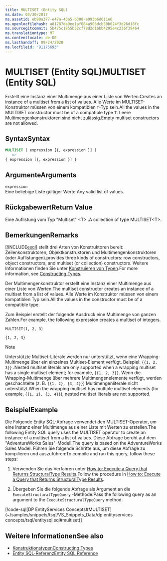 ```yaml
---
title: MULTISET (Entity SQL)
ms.date: 03/30/2017
ms.assetid: eb90a377-e47a-43a5-b308-e993b6d611e6
ms.openlocfilehash: a81787da9ee1af084a903dcb50b024f3d26d18fc
ms.sourcegitcommit: 5b475c1855b32cf78d2d1bbb4295e4c236f39464
ms.translationtype: MT
ms.contentlocale: de-DE
ms.lasthandoff: 09/24/2020
ms.locfileid: "91175693"
---
```

# <a name="multiset-entity-sql"></a><span data-ttu-id="bdafb-102">MULTISET (Entity SQL)</span><span class="sxs-lookup"><span data-stu-id="bdafb-102">MULTISET (Entity SQL)</span></span>

<span data-ttu-id="bdafb-103">Erstellt eine Instanz einer Multimenge aus einer Liste von Werten.</span><span class="sxs-lookup"><span data-stu-id="bdafb-103">Creates an instance of a multiset from a list of values.</span></span> <span data-ttu-id="bdafb-104">Alle Werte im MULTISET-Konstruktor müssen von einem kompatiblen `T`-Typ sein.</span><span class="sxs-lookup"><span data-stu-id="bdafb-104">All the values in the MULTISET constructor must be of a compatible type `T`.</span></span> <span data-ttu-id="bdafb-105">Leere Multimengenkonstruktoren sind nicht zulässig.</span><span class="sxs-lookup"><span data-stu-id="bdafb-105">Empty multiset constructors are not allowed.</span></span>  
  
## <a name="syntax"></a><span data-ttu-id="bdafb-106">Syntax</span><span class="sxs-lookup"><span data-stu-id="bdafb-106">Syntax</span></span>  
  
```sql  
MULTISET ( expression [{, expression }] )  
-- or  
{ expression [{, expression }] }  
```  
  
## <a name="arguments"></a><span data-ttu-id="bdafb-107">Argumente</span><span class="sxs-lookup"><span data-stu-id="bdafb-107">Arguments</span></span>  

 `expression`  
 <span data-ttu-id="bdafb-108">Eine beliebige Liste gültiger Werte.</span><span class="sxs-lookup"><span data-stu-id="bdafb-108">Any valid list of values.</span></span>  
  
## <a name="return-value"></a><span data-ttu-id="bdafb-109">Rückgabewert</span><span class="sxs-lookup"><span data-stu-id="bdafb-109">Return Value</span></span>  

 <span data-ttu-id="bdafb-110">Eine Auflistung vom Typ "Multiset" \<T> .</span><span class="sxs-lookup"><span data-stu-id="bdafb-110">A collection of type MULTISET\<T>.</span></span>  
  
## <a name="remarks"></a><span data-ttu-id="bdafb-111">Bemerkungen</span><span class="sxs-lookup"><span data-stu-id="bdafb-111">Remarks</span></span>  

 [!INCLUDE[esql](../../../../../../includes/esql-md.md)] <span data-ttu-id="bdafb-112">stellt drei Arten von Konstruktoren bereit: Zeilenkonstruktoren, Objektkonstruktoren und Multimengenkonstruktoren (oder Auflistungen).</span><span class="sxs-lookup"><span data-stu-id="bdafb-112">provides three kinds of constructors: row constructors, object constructors, and multiset (or collection) constructors.</span></span> <span data-ttu-id="bdafb-113">Weitere Informationen finden Sie unter [Konstruieren von Typen](constructing-types-entity-sql.md).</span><span class="sxs-lookup"><span data-stu-id="bdafb-113">For more information, see [Constructing Types](constructing-types-entity-sql.md).</span></span>  
  
 <span data-ttu-id="bdafb-114">Der Multimengenkonstruktor erstellt eine Instanz einer Multimenge aus einer Liste von Werten.</span><span class="sxs-lookup"><span data-stu-id="bdafb-114">The multiset constructor creates an instance of a multiset from a list of values.</span></span> <span data-ttu-id="bdafb-115">Alle Werte im Konstruktor müssen von einem kompatiblen Typ sein.</span><span class="sxs-lookup"><span data-stu-id="bdafb-115">All the values in the constructor must be of a compatible type.</span></span>  
  
 <span data-ttu-id="bdafb-116">Zum Beispiel erstellt der folgende Ausdruck eine Multimenge von ganzen Zahlen.</span><span class="sxs-lookup"><span data-stu-id="bdafb-116">For example, the following expression creates a multiset of integers.</span></span>  
  
 `MULTISET(1, 2, 3)`  
  
 `{1, 2, 3}`  
  
> [!NOTE]
> <span data-ttu-id="bdafb-117">Unterstützte Multiset-Literale werden nur unterstützt, wenn eine Wrapping-Multimenge über ein einzelnes Multiset-Element verfügt. Beispiel: `{{1, 2, 3}}` .</span><span class="sxs-lookup"><span data-stu-id="bdafb-117">Nested multiset literals are only supported when a wrapping multiset has a single multiset element; for example, `{{1, 2, 3}}`.</span></span> <span data-ttu-id="bdafb-118">Wenn die Wrapping-Multimenge über mehrere Multimengenelemente verfügt, werden geschachtelte (z. B. `{{1, 2}, {3, 4}}`) Multimengenliterale nicht unterstützt.</span><span class="sxs-lookup"><span data-stu-id="bdafb-118">When the wrapping multiset has multiple multiset elements (for example, `{{1, 2}, {3, 4}}`), nested multiset literals are not supported.</span></span>  
  
## <a name="example"></a><span data-ttu-id="bdafb-119">Beispiel</span><span class="sxs-lookup"><span data-stu-id="bdafb-119">Example</span></span>  

 <span data-ttu-id="bdafb-120">Die Folgende Entity SQL-Abfrage verwendet den MULTISET-Operator, um eine Instanz einer Multimenge aus einer Liste mit Werten zu erstellen.</span><span class="sxs-lookup"><span data-stu-id="bdafb-120">The following Entity SQL query uses the MULTISET operator to create an instance of a multiset from a list of values.</span></span> <span data-ttu-id="bdafb-121">Diese Abfrage beruht auf dem "AdventureWorks Sales"-Modell.</span><span class="sxs-lookup"><span data-stu-id="bdafb-121">The query is based on the AdventureWorks Sales Model.</span></span> <span data-ttu-id="bdafb-122">Führen Sie folgende Schritte aus, um diese Abfrage zu kompilieren und auszuführen:</span><span class="sxs-lookup"><span data-stu-id="bdafb-122">To compile and run this query, follow these steps:</span></span>  
  
1. <span data-ttu-id="bdafb-123">Verwenden Sie das Verfahren unter [How to: Execute a Query that Returns StructuralType Results](../how-to-execute-a-query-that-returns-structuraltype-results.md).</span><span class="sxs-lookup"><span data-stu-id="bdafb-123">Follow the procedure in [How to: Execute a Query that Returns StructuralType Results](../how-to-execute-a-query-that-returns-structuraltype-results.md).</span></span>  
  
2. <span data-ttu-id="bdafb-124">Übergeben Sie die folgende Abfrage als Argument an die `ExecuteStructuralTypeQuery` -Methode:</span><span class="sxs-lookup"><span data-stu-id="bdafb-124">Pass the following query as an argument to the `ExecuteStructuralTypeQuery` method:</span></span>  
  
 [!code-sql[DP EntityServices Concepts#MULTISET](~/samples/snippets/tsql/VS_Snippets_Data/dp entityservices concepts/tsql/entitysql.sql#multiset)]  
  
## <a name="see-also"></a><span data-ttu-id="bdafb-125">Weitere Informationen</span><span class="sxs-lookup"><span data-stu-id="bdafb-125">See also</span></span>

- [<span data-ttu-id="bdafb-126">Konstruktionstypen</span><span class="sxs-lookup"><span data-stu-id="bdafb-126">Constructing Types</span></span>](constructing-types-entity-sql.md)
- [<span data-ttu-id="bdafb-127">Entity SQL-Referenz</span><span class="sxs-lookup"><span data-stu-id="bdafb-127">Entity SQL Reference</span></span>](entity-sql-reference.md)
